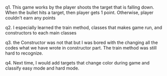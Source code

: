 q1. This game works by the player shoots the target that is falling down. When the bullet hits a target, then player gets 1 point. Otherwise, player couldn't earn any points

q2. I especially learned the train method, classes that makes game run, and constructors to each main classes

q3. the Constructor was not that but I was bored with the changing all the codes what we have wrote in constructor part. The train method was still hard to recognize.

q4. Next time, I would add targets that change color during game and classify easy mode and hard mode.
